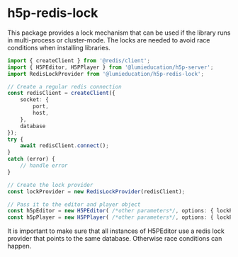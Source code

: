 # h5p-redis-lock

This package provides a lock mechanism that can be used if the library runs in
multi-process or cluster-mode. The locks are needed to avoid race conditions
when installing libraries.

```ts
import { createClient } from '@redis/client';
import { H5PEditor, H5PPlayer } from '@lumieducation/h5p-server';
import RedisLockProvider from '@lumieducation/h5p-redis-lock';

// Create a regular redis connection
const redisClient = createClient({
    socket: {
        port,
        host,
    },
    database
});
try {
    await redisClient.connect();
}
catch (error) {
    // handle error
}

// Create the lock provider
const lockProvider = new RedisLockProvider(redisClient);

// Pass it to the editor and player object
const h5pEditor = new H5PEditor( /*other parameters*/, options: { lockProvider } );
const h5pPlayer = new H5PPlayer( /*other parameters*/, options: { lockProvider } );
```

It is important to make sure that all instances of H5PEditor use a redis lock
provider that points to the same database. Otherwise race conditions can happen.